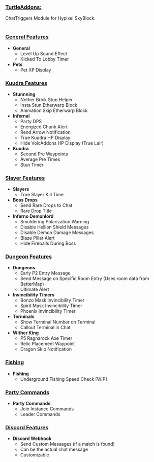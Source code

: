 ### <u>TurtleAddons:</u>
ChatTriggers Module for Hypixel SkyBlock.
<br>
<br>

### <u>General Features</u>
- **General**
    - Level Up Sound Effect
    - Kicked To Lobby Timer
- **Pets**
    - Pet XP Display
### <u>Kuudra Features</u>
- **Stunnning**
    - Nether Brick Stun Helper
    - Insta Stun Etherwarp Block
    - Animation Skip Etherwarp Block
- **Infernal**
    - Party DPS
    - Energized Chunk Alert
    - Rend Arrow Notification
    - True Kuudra HP Display
    - Hide VolcAddons HP Display (True Lair)
- **Kuudra**
    - Second Pre Waypoints
    - Average Pre Times
    - Stun Timer
### <u>Slayer Features</u>
- **Slayers**
    - True Slayer Kill Time
- **Boss Drops**
    - Send Rare Drops to Chat
    - Rare Drop Title
- **Inferno Demonlord**
    - Smoldering Polarization Warning
    - Disable Hellion Shield Messages
    - Disable Demon Damage Messages
    - Blaze Pillar Alert
    - Hide Fireballs During Boss
### <u>Dungeon Features</u>
-  **Dungeons**
    - Early P2 Entry Message
    - Send Message on Specific Room Entry (Uses room data from BetterMap)
    - Ultimate Alert
-  **Invincibility Timers**
    - Bonzo Mask Invincibility Timer
    - Spirit Mask Invincibility Timer
    - Phoenix Invincibility Timer
- **Terminals**
    - Show Terminal Number on Terminal
    - Callout Terminal in Chat
- **Wither King**
    - P5 Ragnarock Axe Timer
    - Relic Placement Waypoint
    - Dragon Skip Notification
### <u>Fishing</u>
-  **Fishing**
    - Underground Fishing Speed Check [WIP]
### <u>Party Commands</u>
- **Party Commands**
    - Join Instance Commands
    - Leader Commands
### <u>Discord Features</u>
- **Discord Webhook**
    - Send Custom Messages (if a match is found)
    - Can be the actual chat message
    - Customizable

